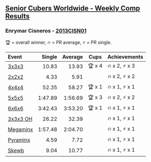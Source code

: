 <style>table {white-space: nowrap;}</style>

## [Senior Cubers Worldwide - Weekly Comp Results](/scw-comp/results/)
### Enrymar Cisneros - [2013CISN01](https://www.worldcubeassociation.org/persons/2013CISN01)

<span style="white-space: nowrap;">🏆 = overall winner</span>, <span style="white-space: nowrap;">🔥 = PR average</span>, <span style="white-space: nowrap;">⚡ = PR single</span>.

| Event | Single | Average | Cups | Achievements|
| :-- | --: | --: | :--: | :-- |
| [3x3x3](333.md) | 10.83 | 13.93 | 🏆 x 4 | 🔥 x 2, ⚡ x 3 |
| [2x2x2](222.md) | 4.33 | 5.91 |  | 🔥 x 2, ⚡ x 2 |
| [4x4x4](444.md) | 52.35 | 58.27 | 🏆 x 1 | 🔥 x 1, ⚡ x 1 |
| [5x5x5](555.md) | 1:47.89 | 1:56.69 | 🏆 x 3 | 🔥 x 2, ⚡ x 2 |
| [6x6x6](666.md) | 3:42.43 | 3:53.20 | 🏆 x 1 | 🔥 x 1, ⚡ x 1 |
| [3x3x3 OH](333oh.md) | 26.22 | 32.39 |  | 🔥 x 1, ⚡ x 1 |
| [Megaminx](minx.md) | 1:57.48 | 2:04.70 |  | 🔥 x 1, ⚡ x 1 |
| [Pyraminx](pyram.md) | 4.59 | 7.72 |  | 🔥 x 1, ⚡ x 1 |
| [Skewb](skewb.md) | 9.04 | 10.77 |  | 🔥 x 1, ⚡ x 1 |

<!-- Global site tag (gtag.js) - Google Analytics -->
<script async src="https://www.googletagmanager.com/gtag/js?id=UA-86348435-3"></script>
<script>window.dataLayer = window.dataLayer || []; function gtag() {dataLayer.push(arguments);} gtag('js', new Date()); gtag('config', 'UA-86348435-3');</script>

